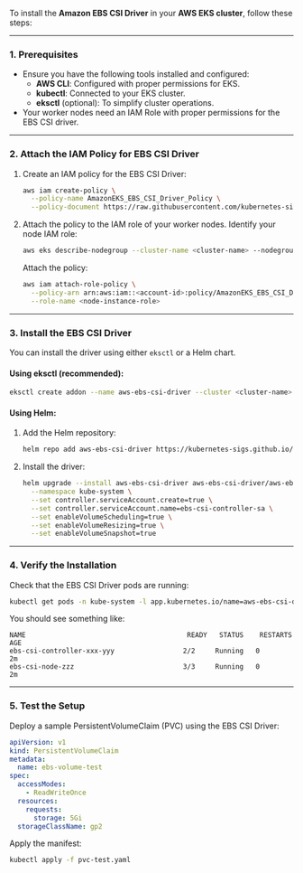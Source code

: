 To install the **Amazon EBS CSI Driver** in your **AWS EKS cluster**, follow these steps:

---

### **1. Prerequisites**
- Ensure you have the following tools installed and configured:
  - **AWS CLI**: Configured with proper permissions for EKS.
  - **kubectl**: Connected to your EKS cluster.
  - **eksctl** (optional): To simplify cluster operations.
- Your worker nodes need an IAM Role with proper permissions for the EBS CSI driver.

---

### **2. Attach the IAM Policy for EBS CSI Driver**
1. Create an IAM policy for the EBS CSI Driver:
   ```bash
   aws iam create-policy \
     --policy-name AmazonEKS_EBS_CSI_Driver_Policy \
     --policy-document https://raw.githubusercontent.com/kubernetes-sigs/aws-ebs-csi-driver/master/docs/example-iam-policy.json
   ```

2. Attach the policy to the IAM role of your worker nodes. Identify your node IAM role:
   ```bash
   aws eks describe-nodegroup --cluster-name <cluster-name> --nodegroup-name <nodegroup-name>
   ```
   Attach the policy:
   ```bash
   aws iam attach-role-policy \
     --policy-arn arn:aws:iam::<account-id>:policy/AmazonEKS_EBS_CSI_Driver_Policy \
     --role-name <node-instance-role>
   ```

---

### **3. Install the EBS CSI Driver**
You can install the driver using either `eksctl` or a Helm chart.

#### **Using eksctl** (recommended):
```bash
eksctl create addon --name aws-ebs-csi-driver --cluster <cluster-name> --region <region> --service-account-role-arn arn:aws:iam::<account-id>:role/AmazonEKS_EBS_CSI_Driver_Policy
```

#### **Using Helm**:
1. Add the Helm repository:
   ```bash
   helm repo add aws-ebs-csi-driver https://kubernetes-sigs.github.io/aws-ebs-csi-driver
   ```

2. Install the driver:
   ```bash
   helm upgrade --install aws-ebs-csi-driver aws-ebs-csi-driver/aws-ebs-csi-driver \
     --namespace kube-system \
     --set controller.serviceAccount.create=true \
     --set controller.serviceAccount.name=ebs-csi-controller-sa \
     --set enableVolumeScheduling=true \
     --set enableVolumeResizing=true \
     --set enableVolumeSnapshot=true
   ```

---

### **4. Verify the Installation**
Check that the EBS CSI Driver pods are running:
```bash
kubectl get pods -n kube-system -l app.kubernetes.io/name=aws-ebs-csi-driver
```

You should see something like:
```
NAME                                        READY   STATUS    RESTARTS   AGE
ebs-csi-controller-xxx-yyy                 2/2     Running   0          2m
ebs-csi-node-zzz                           3/3     Running   0          2m
```

---

### **5. Test the Setup**
Deploy a sample PersistentVolumeClaim (PVC) using the EBS CSI Driver:
```yaml
apiVersion: v1
kind: PersistentVolumeClaim
metadata:
  name: ebs-volume-test
spec:
  accessModes:
    - ReadWriteOnce
  resources:
    requests:
      storage: 5Gi
  storageClassName: gp2
```
Apply the manifest:
```bash
kubectl apply -f pvc-test.yaml
```


